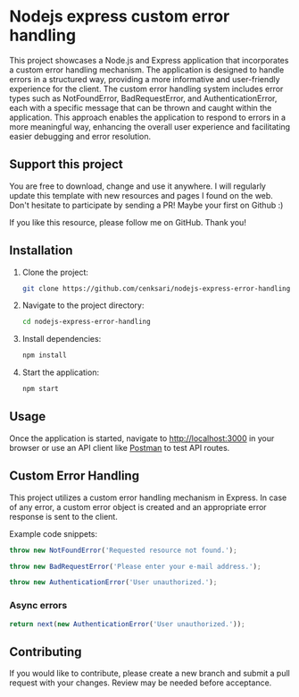 # Nodejs express custom error handling

This project showcases a Node.js and Express application that incorporates a custom error handling mechanism. The application is designed to handle errors in a structured way, providing a more informative and user-friendly experience for the client. The custom error handling system includes error types such as NotFoundError, BadRequestError, and AuthenticationError, each with a specific message that can be thrown and caught within the application. This approach enables the application to respond to errors in a more meaningful way, enhancing the overall user experience and facilitating easier debugging and error resolution.

## Support this project

You are free to download, change and use it anywhere. I will regularly update this template with new resources and pages I found on the web. Don't hesitate to participate by sending a PR! Maybe your first on Github :)

If you like this resource, please follow me on GitHub. Thank you!

## Installation

1. Clone the project:

   ```bash
   git clone https://github.com/cenksari/nodejs-express-error-handling.git
   ```

2. Navigate to the project directory:

   ```bash
   cd nodejs-express-error-handling
   ```

3. Install dependencies:

   ```bash
   npm install
   ```

4. Start the application:

   ```bash
   npm start
   ```

## Usage

Once the application is started, navigate to [http://localhost:3000](http://localhost:3000) in your browser or use an API client like [Postman](https://www.postman.com/) to test API routes.

## Custom Error Handling

This project utilizes a custom error handling mechanism in Express. In case of any error, a custom error object is created and an appropriate error response is sent to the client.

Example code snippets:

```javascript
throw new NotFoundError('Requested resource not found.');
```

```javascript
throw new BadRequestError('Please enter your e-mail address.');
```

```javascript
throw new AuthenticationError('User unauthorized.');
```

### Async errors

```javascript
return next(new AuthenticationError('User unauthorized.'));
```

## Contributing

If you would like to contribute, please create a new branch and submit a pull request with your changes. Review may be needed before acceptance.
